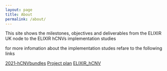 ```yaml
---
layout: page
title: About
permalink: /about/
---
```


This site shows the milestones, objectives and deliverables from the ELIXIR UK node to the ELIXIR hCNVs implementation studies

for more infomation about the implementation studes refare to the following links 

[2021-hCNVbundles](https://docs.google.com/spreadsheets/d/1NIs3Zta2aYLzJtIaKOjzMQA0pKUUrzTU1kkuYxwe4eY/edit#gid=1447926157)
[Project plan](https://drive.google.com/file/d/1AjzK3QeDRhWWlwTCaUkGTqZdQID4ijO6/view)
[ELIXIR_hCNV](https://elixir-europe.org/communities/hcnv)
 
